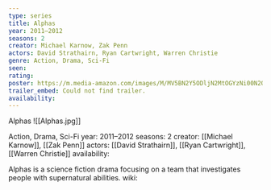 ```yaml
---
type: series
title: Alphas
year: 2011–2012
seasons: 2
creator: Michael Karnow, Zak Penn
actors: David Strathairn, Ryan Cartwright, Warren Christie
genre: Action, Drama, Sci-Fi
seen:
rating: 
poster: https://m.media-amazon.com/images/M/MV5BN2Y5ODljN2MtOGYzNi00N2Q3LTk5NDEtYmEzYmY0YmQ3Yjk5XkEyXkFqcGdeQXVyNTA4NzY1MzY@._V1_SX300.jpg
trailer_embed: Could not find trailer.
availability:
---
```

Alphas
![[Alphas.jpg]]

Action, Drama, Sci-Fi
year: 2011–2012
seasons: 2
creator: [[Michael Karnow]], [[Zak Penn]]
actors: [[David Strathairn]], [[Ryan Cartwright]], [[Warren Christie]]
availability:

Alphas is a science fiction drama focusing on a team that investigates people with supernatural abilities.
wiki: 


